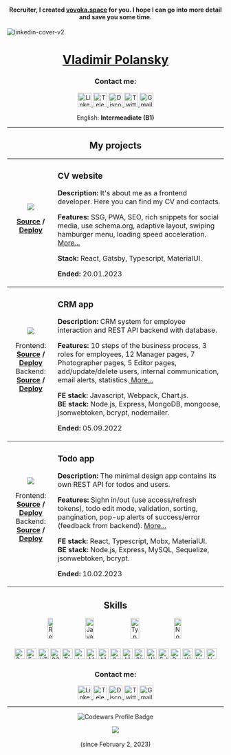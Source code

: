 
<!-- <h2 align="center">Recruiter, I appreciate your attention to me.</h2> -->
<h4 align="center">Recruiter, I created <a href="https://vovoka.space" rel="nofollow">vovoka.space</a> for you. I hope I can go into more detail and save you some time.</h4>

![linkedin-cover-v2](https://user-images.githubusercontent.com/76701292/214155357-8473da5d-cd6e-4110-a68b-96ec3fddcf34.jpg)

<h1 align="center"><a href="https://vovoka.space/">Vladimir Polansky</a></h1>

<h3 align="center">Contact me:</h3>
<p align="center">
  <a href="https://www.linkedin.com/in/areawed">
    <img alt="LinkedIn" src="https://img.shields.io/badge/LinkedIn-blue?style=for-the-badge&color=f0f6fc&logo=linkedin&logoColor=0A66C2" height="32" />
  </a>
  <a href="https://t.me/vovoka">
    <img alt="Telegram" src="https://img.shields.io/badge/Telegram-blue?style=for-the-badge&color=f0f6fc&logo=telegram&logoColor=26A5E4&s" height="32" />
  </a>
  <a href="https://discordapp.com/users/919948615399665675/">
    <img alt="Discord" src="https://img.shields.io/badge/Discord-blue?style=for-the-badge&color=f0f6fc&logo=discord&logoColor=5865F2" height="32" />
  </a>
  <a href="https://twitter.com/HocWmVhqQoDVK9m">
    <img alt="Twitter" src="https://img.shields.io/badge/Twitter-blue?style=for-the-badge&color=f0f6fc&logo=twitter&logoColor=1DA1F2" height="32" />
  </a>
  <a href="mailto:vovoka.path@gmail.com">
    <img alt="Gmail" src="https://img.shields.io/badge/Gmail-blue?style=for-the-badge&color=f0f6fc&logo=gmail&logoColor=EA4335" height="32" />
  </a>
</p>

<p align="center" display="flex" flex-wrap="wrap">
  English: <strong>Intermeadiate (B1)</strong>
</p>

***

<h2 align="center">My projects</h2>

<table align="center">
<!--   <thead>
    <tr>
      <th>MY CV WEBSITE</th>
    </tr>
  </thead> -->
  
  <tbody>
    <tr>
      <td align="center">
        <div><img src="https://user-images.githubusercontent.com/76701292/213324387-b73a9185-ed59-4c9a-ba24-97295d4f3cee.jpg" /></div>
        <p align="center"><strong><a href="https://github.com/vovoka-path/my-cv-page">Source</a> / <a href="https://vovoka.space">Deploy</a></strong></p>
      </td>
      <td align="left">
        <h3>CV website</h3>
        <p><strong>Description: </strong>It's about me as a frontend developer. Here you can find my CV and contacts.</p>
        <p><strong>Features: </strong>SSG, PWA, SEO, rich snippets for social media, use schema.org, adaptive layout, swiping hamburger menu, loading speed acceleration. <a href="https://github.com/vovoka-path/my-cv-page">More...</a></p>
        <p><strong>Stack: </strong>React, Gatsby, Typescript, MaterialUI.</p>
        <p><strong>Ended: </strong>20.01.2023</p>
      </td>
    </tr>
  </tbody>
  
  <tbody>
    <tr>
      <td align="center">
        <div><img src="https://user-images.githubusercontent.com/76701292/218261115-305e6eee-7a32-411a-95b4-b028ce14a67d.jpg" /></div>
        <p align="center">
			Frontend: <strong><a href="https://github.com/vovoka-path/rs-clone/tree/develop/crm">Source</a> / <a href="https://vovoka-path.github.io/rs-clone/crm/" rel="nofollow">Deploy</a></strong><br>
			Backend: <strong><a href="https://github.com/vovoka-path/rs-clone/tree/develop/server">Source</a> / <a href="https://render.com/">Deploy</a></strong></p>
      </td>
      <td align="left">
        <h3>CRM app</h3>
        <p>
			<strong>Description: </strong>CRM system for employee interaction and REST API backend with database.</p>
        <p><strong>
			Features: </strong>10 steps of the business process, 3 roles for employees, 12 Manager pages, 7 Photographer pages, 5 Editor pages, add/update/delete users, internal communication, email alerts, statistics.<a href="https://github.com/vovoka-path/rs-clone/tree/develop/crm"> More...</a></p>
        <p>
			<strong>FE stack: </strong>Javascript, Webpack, Chart.js.<br>
			<strong>BE stack: </strong>Node.js, Express, MongoDB, mongoose, jsonwebtoken, bcrypt, nodemailer.</p>
        <p><strong>Ended: </strong>05.09.2022</p>
      </td>
    </tr>
  </tbody>
  
  <tbody>
    <tr>
      <td align="center">
        <div><img src="https://user-images.githubusercontent.com/76701292/218257922-ec7daea6-38bc-429a-b9d2-7dab80b02e25.jpg" /></div>
        <p align="center">Frontend: <strong><a href="https://github.com/vovoka-path/todo-app">Source</a> / <a href="https://todo-app-beegee.vercel.app" rel="nofollow">Deploy</a></strong><br>
          Backend: <strong><a href="https://github.com/vovoka-path/todo-app-api">Source</a> / <a href="https://todo-app-api-production.up.railway.app/">Deploy</a></strong></p>
      </td>
      <td align="left">
        <h3>Todo app</h3>
        <p><strong>Description: </strong>The minimal design app contains its own REST API for todos and users.</p>
        <p><strong>Features: </strong>Sighn in/out (use access/refresh tokens), todo edit mode, validation, sorting, pangination, pop-up alerts of success/error (feedback from backend). <a href="https://github.com/vovoka-path/todo-app">More...</a></p>
        <p><strong>FE stack: </strong>React, Typescript, Mobx, MaterialUI.<br>
          <strong>BE stack: </strong>Node.js, Express, MySQL, Sequelize, jsonwebtoken, bcrypt.</p>
        <p><strong>Ended: </strong>10.02.2023</p>
      </td>
    </tr>
  </tbody>
</table>
  

<h2 align="center">Skills</h2>
<div>
  <div align="center" display="flex" flex-wrap="wrap">
    <img alt="React" src="https://img.shields.io/badge/React-blue?style=flat&color=black&logo=react&logoColor=61DAFB" height="48" width="15%" />
    <img alt="Javascript" src="https://img.shields.io/badge/Javascript-blue?style=flat&color=F7DF1E&logo=javascript&logoColor=ffffff" height="48" width="20%" />
    <img alt="Typescript" src="https://img.shields.io/badge/Typescript-blue?style=flat&color=3178C6&logo=typescript&logoColor=ffffff" height="48" width="20%" />
    <img alt="Node.js" src="https://img.shields.io/badge/Node.js-blue?style=flat&color=339933&logo=nodedotjs&logoColor=ffffff" height="48" width="18%" />
  </div>

  <h4 align="center"></h4>

  <p align="center" display="flex" flex-wrap="wrap">
    <img alt="Gatsby" src="https://img.shields.io/badge/Gatsby-blue?style=flat&color=663399&logo=gatsby&logoColor=ffffff" height="24" />
    <img alt="Express" src="https://img.shields.io/badge/Express-blue?style=flat&color=000000&logo=express&logoColor=ffffff" height="24" />
    <img alt="HTML5" src="https://img.shields.io/badge/HTML5-blue?style=flat&color=E34F26&logo=html5&logoColor=ffffff" height="24" />
    <img alt="CSS3" src="https://img.shields.io/badge/CSS3-blue?style=flat&color=1572B6&logo=css3&logoColor=ffffff" height="24" />
    <img alt="Testing Library" src="https://img.shields.io/badge/TestingLibrary-blue?style=flat&color=E33332&logo=testinglibrary&logoColor=ffffff" height="24" />
    <img alt="Jest" src="https://img.shields.io/badge/Jest-blue?style=flat&color=C21325&logo=jest&logoColor=ffffff" height="24" />
    <img alt="Material UI" src="https://img.shields.io/badge/MaterialUI-blue?style=fflat&color=007FFF&logo=mui&logoColor=ffffff" height="24" />
    <img alt="MongoDB" src="https://img.shields.io/badge/MongoDB-blue?style=flat&color=47A248&logo=mongodb&logoColor=ffffff" height="24" />
    <img alt="GraphQL" src="https://img.shields.io/badge/GraphQL-blue?style=flat&color=E10098&logo=graphql&logoColor=ffffff" height="24" />
    <img alt="MySQL" src="https://img.shields.io/badge/MySQL-blue?style=flat&color=4479A1&logo=mysql&logoColor=ffffff" height="24" />
    <img alt="Git" src="https://img.shields.io/badge/Git-blue?style=flat&color=F05032&logo=git&logoColor=ffffff" height="24" />
    <img alt="Webpack" src="https://img.shields.io/badge/Webpack-blue?style=flat&color=8DD6F9&logo=webpack&logoColor=ffffff" height="24" />
    <img alt="Eslint" src="https://img.shields.io/badge/Eslint-blue?style=flat&color=4B32C3&logo=eslint&logoColor=ffffff" height="24" />
    <img alt="Prettier" src="https://img.shields.io/badge/Prettier-blue?style=flat&color=F7B93E&logo=prettier&logoColor=ffffff" height="24" />
    <img alt="WordPress" src="https://img.shields.io/badge/WordPress-blue?style=flat&color=117AC9&logo=WordPress&logoColor=ffffff" height="24" />
    <!-- <img alt="Postman" src="https://img.shields.io/badge/Postman-blue?style=flat&color=F7B93E&logo=postman&logoColor=ffffff" height="24" /> -->
    <img alt="Heroku" src="https://img.shields.io/badge/Heroku-blue?style=flat&color=430098&logo=heroku&logoColor=ffffff" height="24" />
    <img alt="Netlify" src="https://img.shields.io/badge/Netlify-blue?style=flat&color=000000&logo=netlify&logoColor=ffffff" height="24" />
  </p>
</div>


<h3 align="center">Contact me:</h3>
<p align="center">
  <a href="https://www.linkedin.com/in/areawed">
    <img alt="LinkedIn" src="https://img.shields.io/badge/LinkedIn-blue?style=for-the-badge&color=f0f6fc&logo=linkedin&logoColor=0A66C2" height="32" />
  </a>
  <a href="https://t.me/vovoka">
    <img alt="Telegram" src="https://img.shields.io/badge/Telegram-blue?style=for-the-badge&color=f0f6fc&logo=telegram&logoColor=26A5E4&s" height="32" />
  </a>
  <a href="https://discordapp.com/users/919948615399665675/">
    <img alt="Discord" src="https://img.shields.io/badge/Discord-blue?style=for-the-badge&color=f0f6fc&logo=discord&logoColor=5865F2" height="32" />
  </a>
  <a href="https://twitter.com/HocWmVhqQoDVK9m">
    <img alt="Twitter" src="https://img.shields.io/badge/Twitter-blue?style=for-the-badge&color=f0f6fc&logo=twitter&logoColor=1DA1F2" height="32" />
  </a>
  <a href="mailto:vovoka.path@gmail.com">
    <img alt="Gmail" src="https://img.shields.io/badge/Gmail-blue?style=for-the-badge&color=f0f6fc&logo=gmail&logoColor=EA4335" height="32" />
  </a>
</p>

<hr>

<p align="center" display="flex" flex-wrap="wrap">
  <img alt="Codewars Profile Badge" src="https://www.codewars.com/users/vovoka-path/badges/small?theme=light" />
</p>

<div id="views_counter " align="center">
	<img src="https://github-readme-stats.vercel.app/api/top-langs/?username=vovoka-path&layout=compact"><br><br>
	<img src="https://komarev.com/ghpvc/?username=vovoka-path&style=flat-square&color=blue" alt=""/><br>(since February 2, 2023)
</div>










<!--
**vovoka-path/vovoka-path** is a ? _special_ ? repository because its `README.md` (this file) appears on your GitHub profile.

Here are some ideas to get you started:

- ?? I’m currently working on ...
- ?? I’m currently learning ...
- ?? I’m looking to collaborate on ...
- ?? I’m looking for help with ...
- ?? Ask me about ...
- ?? How to reach me: ...
- ?? Pronouns: ...
- ? Fun fact: ...
-->
